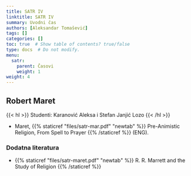 ```yaml
---
title: SATR IV
linktitle: SATR IV
summary: Uvodni čas
authors: [Aleksandar Tomašević]
tags: []
categories: []
toc: true  # Show table of contents? true/false
type: docs  # Do not modify.
menu:
  satr:
    parent: Časovi
    weight: 1
weight: 4
---
```


## Robert Maret

{{< hl >}} Studenti: Karanović Aleksa i Stefan Janjić Lozo {{< /hl >}}

- Maret, {{% staticref "files/satr-mar.pdf" "newtab" %}} Pre-Animistic Religion, From Spell to Prayer {{% /staticref %}} (ENG).

### Dodatna literatura

- {{% staticref "files/satr-maret.pdf" "newtab" %}} R. R. Marrett and the Study of Religion {{% /staticref %}}

